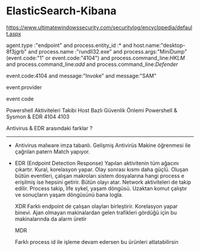# ElasticSearch-Kibana

https://www.ultimatewindowssecurity.com/securitylog/encyclopedia/default.aspx

agent.type :"endpoint"  and 
process.entity_id :* and 
host.name:"desktop-8f3jgrb" and 
process.name :"rundll32.exe" and 
process.args:"MiniDump"
(event.code:"1" or event.code:"4104") and process.command_line:*HKLM* and process.command_line:*add* and process.command_line:*Defender*


event.code:4104 and message:"Invoke" and message:"SAM" 

event.provider

event code

Powershell Aktiviteleri Takibi
Host Bazlı Güvenlik Önlemi
Powershell & Sysmon  & EDR
4104
4103

Antivirus & EDR arasındaki farklar ? 
____________________________________

*  Antivirus malware imza tabanlı.
   Gelişmiş Antivirüs
   Makine öğrenmesi ile çağrılan patern Match yapıyor.

*  EDR (Endpoint Detection Response)
   Yapılan aktivitenin tüm ağacını çıkartır.
   Kural, korelasyon yapar.
   Olay sonrası kısmı daha güçlü.
   Oluşan bütün eventleri, çalışan makroları sistem dosyalarına hangi process e 
   erişilmiş ise hepsini getirir. Bütün olayı atar.
   Network aktiviteleri de takip edilir.
   Process takip, life sykel, yaşam döngüsü.
   Uzaktan komut çalıştır ve sonuçların yaşam döngüsünü bana logla.

   XDR
   Farklı endpoint de çalışan olayları birleştirir.
   Korelasyon yapar binevi.
   Ajan olmayan makinalardan gelen trafikleri gördüğü için
   bu makinalarında da alarm üretir

   MDR

   Farklı process id ile işleme devam edersen bu ürünleri atlatabilirsin
